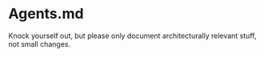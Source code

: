 # Agents.md

Knock yourself out, but please only document architecturally relevant stuff, not small changes.
